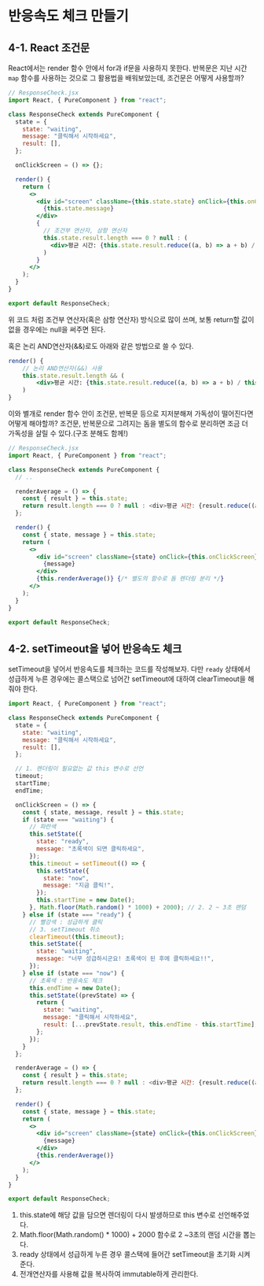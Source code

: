 # 반응속도 체크 만들기

## 4-1. React 조건문

React에서는 render 함수 안에서 for과 if문을 사용하지 못한다. 반복문은 지난 시간 `map` 함수를 사용하는 것으로 그 활용법을 배워보았는데, 조건문은 어떻게 사용할까?

```jsx
// ResponseCheck.jsx
import React, { PureComponent } from "react";

class ResponseCheck extends PureComponent {
  state = {
    state: "waiting",
    message: "클릭해서 시작하세요",
    result: [],
  };

  onClickScreen = () => {};

  render() {
    return (
      <>
        <div id="screen" className={this.state.state} onClick={this.onClickScreen}>
          {this.state.message}
        </div>
        {
          // 조건부 연산자, 삼항 연산자
          this.state.result.length === 0 ? null : (
            <div>평균 시간: {this.state.result.reduce((a, b) => a + b) / this.state.result.length}ms</div>
          )
        }
      </>
    );
  }
}

export default ResponseCheck;
```

위 코드 처럼 조건부 연산자(혹은 삼항 연산자) 방식으로 많이 쓰며,
보통 return할 값이 없을 경우에는 null을 써주면 된다.

혹은 논리 AND연산자(&&)로도 아래와 같은 방법으로 쓸 수 있다.

```jsx
render() {
	// 논리 AND연산자(&&) 사용
	this.state.result.length && (
		<div>평균 시간: {this.state.result.reduce((a, b) => a + b) / this.state.result.length}ms</div>
	)
}
```

이와 별개로 render 함수 안이 조건문, 반복문 등으로 지저분해져 가독성이 떨어진다면 어떻게 해야할까?
조건문, 반복문으로 그려지는 돔을 별도의 함수로 분리하면 조금 더 가독성을 살릴 수 있다.(구조 분해도 함께!)

```jsx
// ResponseCheck.jsx
import React, { PureComponent } from "react";

class ResponseCheck extends PureComponent {
  // ..

  renderAverage = () => {
    const { result } = this.state;
    return result.length === 0 ? null : <div>평균 시간: {result.reduce((a, b) => a + b) / result.length}ms</div>;
  };

  render() {
    const { state, message } = this.state;
    return (
      <>
        <div id="screen" className={state} onClick={this.onClickScreen}>
          {message}
        </div>
        {this.renderAverage()} {/* 별도의 함수로 돔 렌더링 분리 */}
      </>
    );
  }
}

export default ResponseCheck;
```

## 4-2. setTimeout을 넣어 반응속도 체크

setTimeout을 넣어서 반응속도를 체크하는 코드를 작성해보자. 다만 `ready` 상태에서 성급하게 누른 경우에는 콜스택으로 넘어간 setTimeout에 대하여 clearTimeout을 해줘야 한다.

```jsx
import React, { PureComponent } from "react";

class ResponseCheck extends PureComponent {
  state = {
    state: "waiting",
    message: "클릭해서 시작하세요",
    result: [],
  };

  // 1. 렌더링이 필요없는 값 this 변수로 선언
  timeout;
  startTime;
  endTime;

  onClickScreen = () => {
    const { state, message, result } = this.state;
    if (state === "waiting") {
      // 파란색
      this.setState({
        state: "ready",
        message: "초록색이 되면 클릭하세요",
      });
      this.timeout = setTimeout(() => {
        this.setState({
          state: "now",
          message: "지금 클릭!",
        });
        this.startTime = new Date();
      }, Math.floor(Math.random() * 1000) + 2000); // 2. 2 ~ 3초 랜덤
    } else if (state === "ready") {
      // 빨강색 : 성급하게 클릭
      // 3. setTimeout 취소
      clearTimeout(this.timeout);
      this.setState({
        state: "waiting",
        message: "너무 성급하시군요! 초록색이 된 후에 클릭하세요!!",
      });
    } else if (state === "now") {
      // 초록색 : 반응속도 체크
      this.endTime = new Date();
      this.setState((prevState) => {
        return {
          state: "waiting",
          message: "클릭해서 시작하세요",
          result: [...prevState.result, this.endTime - this.startTime], // 4. 값을 복사해준다.
        };
      });
    }
  };

  renderAverage = () => {
    const { result } = this.state;
    return result.length === 0 ? null : <div>평균 시간: {result.reduce((a, b) => a + b) / result.length}ms</div>;
  };

  render() {
    const { state, message } = this.state;
    return (
      <>
        <div id="screen" className={state} onClick={this.onClickScreen}>
          {message}
        </div>
        {this.renderAverage()}
      </>
    );
  }
}

export default ResponseCheck;
```

1. this.state에 해당 값을 담으면 렌더링이 다시 발생하므로 this 변수로 선언해주었다.
2. Math.floor(Math.random() \* 1000) + 2000 함수로 2 ~3초의 랜덤 시간을 뽑는다.
3. ready 상태에서 성급하게 누른 경우 콜스택에 들어간 setTimeout을 초기화 시켜준다.
4. 전개연산자를 사용해 값을 복사하여 immutable하게 관리한다.
